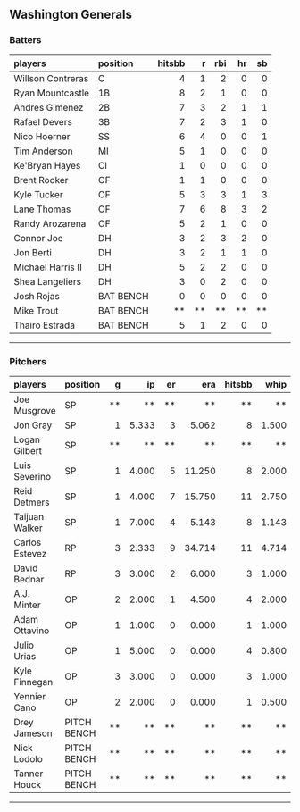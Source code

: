 ## Washington Generals

### Batters

 
|players           |position  | hitsbb|  r| rbi| hr| sb| 
|:-----------------|:---------|------:|--:|---:|--:|--:| 
|Willson Contreras |C         |      4|  1|   2|  0|  0| 
|Ryan Mountcastle  |1B        |      8|  2|   1|  0|  0| 
|Andres Gimenez    |2B        |      7|  3|   2|  1|  1| 
|Rafael Devers     |3B        |      7|  2|   3|  1|  0| 
|Nico Hoerner      |SS        |      6|  4|   0|  0|  1| 
|Tim Anderson      |MI        |      5|  1|   0|  0|  0| 
|Ke'Bryan Hayes    |CI        |      1|  0|   0|  0|  0| 
|Brent Rooker      |OF        |      1|  1|   0|  0|  0| 
|Kyle Tucker       |OF        |      5|  3|   3|  1|  3| 
|Lane Thomas       |OF        |      7|  6|   8|  3|  2| 
|Randy Arozarena   |OF        |      5|  2|   1|  0|  0| 
|Connor Joe        |DH        |      3|  2|   3|  2|  0| 
|Jon Berti         |DH        |      3|  2|   1|  1|  0| 
|Michael Harris II |DH        |      5|  2|   2|  0|  0| 
|Shea Langeliers   |DH        |      3|  0|   2|  0|  0| 
|Josh Rojas        |BAT BENCH |      0|  0|   0|  0|  0| 
|Mike Trout        |BAT BENCH |     **| **|  **| **| **| 
|Thairo Estrada    |BAT BENCH |      5|  1|   2|  0|  0| 


* * *

### Pitchers

 
|players        |position    |  g|    ip| er|    era| hitsbb|  whip| so|  w| sv| 
|:--------------|:-----------|--:|-----:|--:|------:|------:|-----:|--:|--:|--:| 
|Joe Musgrove   |SP          | **|    **| **|     **|     **|    **| **| **| **| 
|Jon Gray       |SP          |  1| 5.333|  3|  5.062|      8| 1.500|  6|  1|  0| 
|Logan Gilbert  |SP          | **|    **| **|     **|     **|    **| **| **| **| 
|Luis Severino  |SP          |  1| 4.000|  5| 11.250|      8| 2.000|  4|  0|  0| 
|Reid Detmers   |SP          |  1| 4.000|  7| 15.750|     11| 2.750|  4|  0|  0| 
|Taijuan Walker |SP          |  1| 7.000|  4|  5.143|      8| 1.143|  2|  1|  0| 
|Carlos Estevez |RP          |  3| 2.333|  9| 34.714|     11| 4.714|  3|  0|  0| 
|David Bednar   |RP          |  3| 3.000|  2|  6.000|      3| 1.000|  0|  0|  1| 
|A.J. Minter    |OP          |  2| 2.000|  1|  4.500|      4| 2.000|  2|  0|  0| 
|Adam Ottavino  |OP          |  1| 1.000|  0|  0.000|      1| 1.000|  0|  0|  0| 
|Julio Urias    |OP          |  1| 5.000|  0|  0.000|      4| 0.800|  5|  1|  0| 
|Kyle Finnegan  |OP          |  3| 3.000|  0|  0.000|      3| 1.000|  4|  0|  2| 
|Yennier Cano   |OP          |  2| 2.000|  0|  0.000|      1| 0.500|  3|  0|  0| 
|Drey Jameson   |PITCH BENCH | **|    **| **|     **|     **|    **| **| **| **| 
|Nick Lodolo    |PITCH BENCH | **|    **| **|     **|     **|    **| **| **| **| 
|Tanner Houck   |PITCH BENCH | **|    **| **|     **|     **|    **| **| **| **| 


* * *


